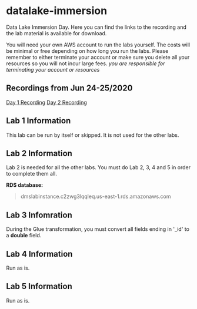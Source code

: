 # datalake-immersion
Data Lake Immersion Day.  Here you can find the links to the recording and the lab material is available for download.

You will need your own AWS account to run the labs yourself.  The costs will be minimal or free depending on how long you run the labs.  Please remember to either terminate your account or make sure you delete all your resources so you will not incur large fees. *you are responsible for terminating your account or resources*

## Recordings from Jun 24-25/2020
[Day 1 Recording](https://2w-immersion-content.s3.amazonaws.com/GMT20200624-150757_-PLACEHOLD_gallery_1920x1080.mp4)
[Day 2 Recording](https://2w-immersion-content.s3.amazonaws.com/GMT20200625-150219_-PLACEHOLD_gallery_1920x1080.mp4)


## Lab 1 Information

This lab can be run by itself or skipped.  It is not used for the other labs.

## Lab 2 Information

Lab 2 is needed for all the other labs.  You must do Lab 2, 3, 4 and 5 in order to complete them all.

**RDS database:**
> dmslabinstance.c2zwg3lqqleq.us-east-1.rds.amazonaws.com

## Lab 3 Infomration

During the Glue transformation, you must convert all fields ending in '\_id' to a **double** field.

## Lab 4 Information

Run as is.

## Lab 5 Information

Run as is.
